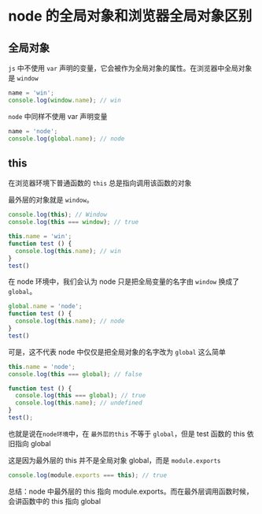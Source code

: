 # node 的全局对象和浏览器全局对象区别

## 全局对象

`js` 中不使用 `var` 声明的变量，它会被作为全局对象的属性。在浏览器中全局对象是 `window`

```js
name = 'win';
console.log(window.name); // win
```

`node` 中同样不使用 var 声明变量

```js
name = 'node';
console.log(global.name); // node
```

## this

在浏览器环境下普通函数的 `this` 总是指向调用该函数的对象

最外层的对象就是 `window`。

```js
console.log(this); // Window
console.log(this === window); // true

this.name = 'win';
function test () {
  console.log(this.name); // win
}
test()
```


在 node 环境中，我们会认为 node 只是把全局变量的名字由 `window` 换成了 `global`。

```js
global.name = 'node';
function test () {
  console.log(this.name); // node
}
test()
```

可是，这不代表 node 中仅仅是把全局对象的名字改为 `global` 这么简单

```js
this.name = 'node';
console.log(this === global); // false

function test () {
  console.log(this === global); // true
  console.log(this.name); // undefined
}
test();
```

也就是说在`node环境`中，在 `最外层的this` 不等于 `global`，但是 test 函数的 this 依旧指向 global

这是因为最外层的 this 并不是全局对象 global，而是 `module.exports`

```js
console.log(module.exports === this); // true
```

总结：node 中最外层的 this 指向 module.exports。而在最外层调用函数时候，会讲函数中的 this 指向 global